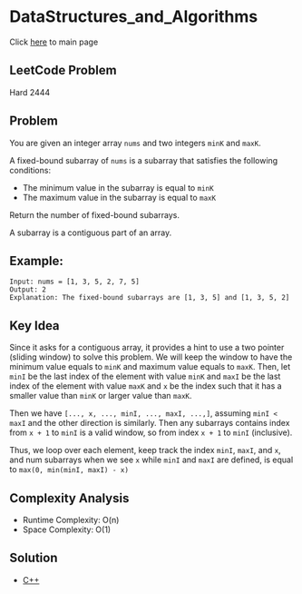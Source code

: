 # DataStructures_and_Algorithms
Click [here](../../README.md) to main page

## LeetCode Problem
Hard 2444

## Problem
You are given an integer array `nums` and two integers `minK` and `maxK`.

A fixed-bound subarray of `nums` is a subarray that satisfies the following conditions:
- The minimum value in the subarray is equal to `minK`
- The maximum value in the subarray is equal to `maxK`

Return the number of fixed-bound subarrays.

A subarray is a contiguous part of an array.

## Example:
```
Input: nums = [1, 3, 5, 2, 7, 5]
Output: 2
Explanation: The fixed-bound subarrays are [1, 3, 5] and [1, 3, 5, 2]
```

## Key Idea
Since it asks for a contiguous array, it provides a hint to use a two pointer (sliding window) to solve this problem. We will keep the window to have the minimum value equals to `minK` and maximum value equals to `maxK`. Then, let `minI` be the last index of the element with value `minK` and `maxI` be the last index of the element with value `maxK` and `x` be the index such that it has a smaller value than `minK` or larger value than `maxK`.

Then we have `[..., x, ..., minI, ..., maxI, ...,]`, assuming `minI < maxI` and the other direction is similarly. Then any subarrays contains index from `x + 1` to `minI` is a valid window, so from index `x + 1` to `minI` (inclusive).

Thus, we loop over each element, keep track the index `minI`, `maxI`, and `x`, and num subarrays when we see `x` while `minI` and `maxI` are defined, is equal to `max(0, min(minI, maxI) - x)`

## Complexity Analysis
- Runtime Complexity: O(n)
- Space Complexity: O(1)

## Solution
- [C++](./solution.py)